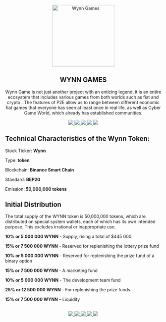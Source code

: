 
<p align="center">
 <img width="200px" src="https://wynn-games.com/img/info-logo.svg" align="center" alt="Wynn Games" />
 <h2 align="center">WYNN GAMES</h2>
 <p align="center">Wynn Game is not just another project with an enticing legend, it is an entire ecosystem that includes various games from both worlds such as fiat and crypto . The features of P2E allow us to range between different economic fiat games that everyone has seen at least once in real life, as well as Cyber Game World, which already has established communities.</p>
</p>
  <p align="center">
    <a href="https://wynn-games.com/">
      <img src="https://img.shields.io/badge/WEBSITE-e8922d?style=for-the-badge"/>
    </a>
    <a href="https://t.me/WynnGames">
      <img src="https://img.shields.io/badge/TELEGRAM-0088cc?style=for-the-badge"/>
    </a>
    <a href="https://t.me/WynnGamesGroup">
      <img src="https://img.shields.io/badge/TELEGRAM_CHAT-0088cc?style=for-the-badge"/>
    </a>
    <a href="https://twitter.com/DevWynngames">
      <img src="https://img.shields.io/badge/TWITTER-1da1f2?style=for-the-badge"/>
    </a>
    <a href="https://medium.com/@wynngames.dev">
      <img src="https://img.shields.io/badge/MEDIUM-00ab6c?style=for-the-badge"/>
    </a>
  </p>

<p>
<h2 align="left">Technical Characteristics of the Wynn Token:</h2>
<p>Stock Ticker: <b>Wynn</b> </p>
<p>Type:<b> token</b> </p>
<p>Blockchain:<b> Binance Smart Chain</b> </p>
<p>Standard: <b>BEP20</b> </p>
<p>Emission:<b> 50,000,000 tokens</b></p>

<p>
<h2 align="left">Initial Distribution</h2>
The total supply of the WYNN token is 50,000,000 tokens, which are distributed on special system wallets, each of which has its own intended purpose. This excludes irrational or inappropriate use. 
<p><b>10% or 5 000 000 WYNN</b> - Supply, rising a total of $445 000 </p>
<p><b>15% or 7 500 000 WYNN</b> - Reserved for replenishing the lottery prize fund</p>
<p><b>10% or 5 000 000 WYNN</b> - Reserved for replenishing the prize fund of a binary option </p>
<p><b>15% or 7 500 000 WYNN</b> - A marketing fund </p>
<p><b>10% or 5 000 000 WYNN</b> - The development team fund </p>
<p><b>25% or 12 500 000 WYNN</b> - For replenishing the prize funds</p>
<p><b>15% or 7 500 000 WYNN</b> – Liquidity</p>
</p>



<h2 align="left"></h2>

<p align="center">
    <a href="https://wynn-games.com/">
      <img src="https://img.shields.io/badge/WEBSITE-e8922d?style=for-the-badge"/>
    </a>
    <a href="https://t.me/WynnGames">
      <img src="https://img.shields.io/badge/TELEGRAM-0088cc?style=for-the-badge"/>
    </a>
    <a href="https://t.me/WynnGamesGroup">
      <img src="https://img.shields.io/badge/TELEGRAM_CHAT-0088cc?style=for-the-badge"/>
    </a>
    <a href="https://twitter.com/DevWynngames">
      <img src="https://img.shields.io/badge/TWITTER-1da1f2?style=for-the-badge"/>
    </a>
    <a href="https://medium.com/@wynngames.dev">
      <img src="https://img.shields.io/badge/MEDIUM-00ab6c?style=for-the-badge"/>
    </a>
  </p>
